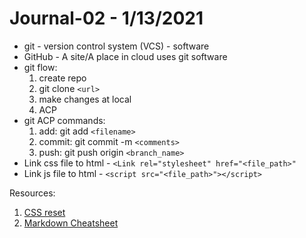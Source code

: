# Journal-02 - 1/13/2021

- git - version control system (VCS) - software
- GitHub - A site/A place in cloud uses git software
- git flow:
  1. create repo
  2. git clone `<url>`
  3. make changes at local
  4. ACP
- git ACP commands:
  1. add: git add `<filename>`
  2. commit: git commit -m `<comments>`
  3. push: git push origin `<branch_name>`
- Link css file to html - `<Link rel="stylesheet" href="<file_path>"`
- Link js file to html - `<script src="<file_path>"></script>`

Resources:

1. [CSS reset](https://meyerweb.com/eric/tools/css/reset/)
2. [Markdown Cheatsheet](https://github.com/adam-p/markdown-here/wiki/Markdown-Cheatsheet#lists)
